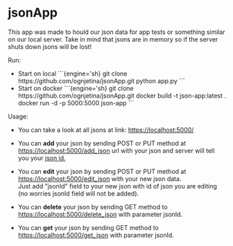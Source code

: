# jsonApp

This app was made to hould our json data for app tests or something similar on our local server.
Take in mind that jsons are in memory so if the server shuts down jsons will be lost!

Run:
  <ul>
  <li>
  Start on local
  ```{engine='sh}
  git clone https://github.com/ognjetina/jsonApp.git
  python app.py
  ```
  </li>
  <li>
    Start on docker
  ```{engine='sh}
  git clone https://github.com/ognjetina/jsonApp.git
  docker build -t json-app:latest .
  docker run -d -p 5000:5000 json-app
  ```
  </li>
  </ul>

Usage:
    <ul>
        <li>You can take a look at all jsons at link:  <u>https://localhost:5000/</u></li>
        <li>
            <p>You can <strong>add</strong> your json by sending POST or PUT method at <u> https://localhost:5000/add_json</u> url with your
                json and server
                will tell you your <u>json id.</u></p></li>
        <li>
            <p>You can <strong>edit</strong> your json by sending POST or PUT method at <u>https://localhost:5000/edit_json</u> with your new
                json data.
                <br>Just add "jsonId" field to your new json with id of json you are editing (no worries jsonId field
                will not be added).</p>
        </li>
        <li>
            <p>You can <strong>delete</strong> your json by sending GET method to <u>https://localhost:5000/delete_json</u> with parameter
                jsonId.</p>
        </li>
        <li>
            <p>You can <strong>get</strong> your json by sending GET method to <u>https://localhost:5000/get_json</u> with parameter jsonId.
            </p>
     </ul>

